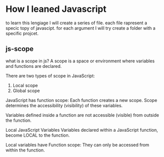 # How I leaned Javascript

to  learn this lengiage I will create a series of file. each file rapresent a specic topy of javascipt.
for each argument I will try create a folder with a specific projcet.


## js-scope

what is a scope in js?
A scope is a space or environment where variables and functions are declared.

There are two types of scope in JavaScript:
1. Local scope
2. Global scope

JavaScript has function scope: Each function creates a new scope.
Scope determines the accessibility (visibility) of these variables.

Variables defined inside a function are not accessible (visible) from outside the function.

Local JavaScript Variables
Variables declared within a JavaScript function, become LOCAL to the function.

Local variables have Function scope: They can only be accessed from within the function.

